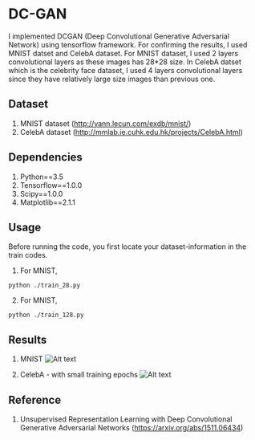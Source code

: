 # DC-GAN
I implemented DCGAN (Deep Convolutional Generative Adversarial Network) using tensorflow framework. For confirming the results, I used MNIST datset and CelebA dataset. For MNIST dataset, I used 2 layers convolutional layers as these images has 28*28 size. In CelebA datset which is the celebrity face dataset, I used 4 layers convolutional layers since they have relatively large size images than previous one. 

## Dataset
1. MNIST dataset (http://yann.lecun.com/exdb/mnist/) 
2. CelebA dataset (http://mmlab.ie.cuhk.edu.hk/projects/CelebA.html)

## Dependencies
1. Python==3.5
2. Tensorflow==1.0.0
3. Scipy==1.0.0
4. Matplotlib==2.1.1

## Usage

Before running the code, you first locate your dataset-information in the train codes.

1. For MNIST,
<pre><code>python ./train_28.py</code></pre>

2. For MNIST,
<pre><code>python ./train_128.py</code></pre>

## Results
1. MNIST
![Alt text](/img/mnist.png)

2. CelebA - with small training epochs
![Alt text](/img/celeba.png)

## Reference
1. Unsupervised Representation Learning with Deep Convolutional Generative Adversarial Networks (https://arxiv.org/abs/1511.06434)